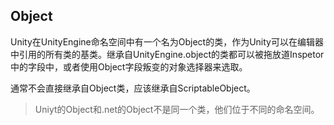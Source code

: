 ## Object

Unity在UnityEngine命名空间中有一个名为Object的类，作为Unity可以在编辑器中引用的所有类的基类。继承自UnityEngine.object的类都可以被拖放道Inspetor中的字段中，或者使用Object字段叛变的对象选择器来选取。

通常不会直接继承自Object类，应该继承自ScriptableObject。

> Uniyt的Object和.net的Object不是同一个类，他们位于不同的命名空间。

